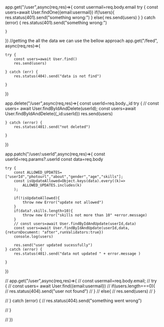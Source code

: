 app.get("/user",async(req,res)=>{
const usermail=req.body.email
try {
const users=await User.findOne({email:usermail})
if(!users){
res.status(401).send("something wrong:")
}
else{
res.send(users)
}
} catch (error) {
res.status(401).send("something wrong:")

    }

})
//getting the all the data we can use the bellow approach
app.get("/feed", async(req,res)=>{

    try {
        const users=await User.find()
        res.send(users)

    } catch (err) {
        res.status(404).send("data is not find")

    }

})

app.delete("/user",async(req,res)=>{
const userId=req.body.\_id
try {
// const users= await User.findByIdAndDelete(userId);
const users=await User.findByIdAndDelete({\_id:userId})
res.send(users)

    } catch (error) {
        res.status(401).send("not deleted")

    }

})

app.patch("/user/:userId",async(req,res)=>{
const userId=req.params?.userId
const data=req.body

    try {
        const ALLOWED_UPDATES=["userId","photourl","about","gender","age","skills"];
        const isUpdateAllowed=Object.keys(data).every((k)=>
            ALLOWED_UPDATES.includes(k)
        );

        if(!isUpdateAllowed){
            throw new Error("update not allowed")
        }
        if(data?.skills.length>10){
            throw new Error("skills not more than 10" +error.message)
        }
        // const users=await User.findByIdAndUpdate(userId,data)
        const users=await User.findByIdAndUpdate(userId,data,{returnDocument: "after",runValidators:true})
        console.log(users)

        res.send("user updated sucessfully")
    } catch (error) {
        res.status(401).send("data not updated " + error.message )

    }

})

// app.get("/user",async(req,res)=>{
// const usermail=req.body.email;
// try {
// const users= await User.find({email:usermail})
// if(users.length===0){
// res.status(404).send("user not found")
// }
// else{
// res.send(users)
// }

// } catch (error) {
// res.status(404).send("something went wrong")

// }

// })
